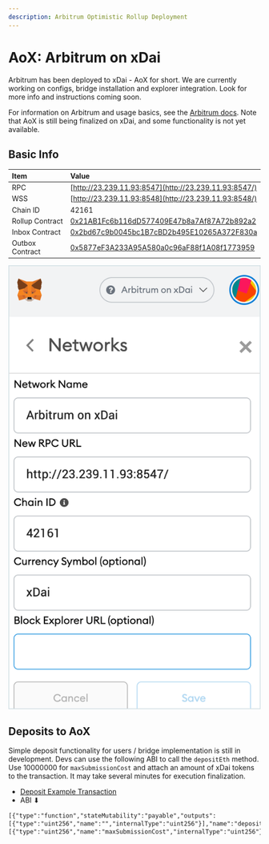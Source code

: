 ```yaml
---
description: Arbitrum Optimistic Rollup Deployment
---
```


# AoX: Arbitrum on xDai

Arbitrum has been deployed to xDai - AoX for short. We are currently working on configs, bridge installation and explorer integration. Look for more info and instructions coming soon.

For information on Arbitrum and usage basics, see the [Arbitrum docs](https://developer.offchainlabs.com/docs/developer_quickstart). Note that AoX is still being finalized on xDai, and some functionality is not yet available.

## Basic Info

| Item | Value |
| :--- | :--- |
| RPC | [http://23.239.11.93:8547](http://23.239.11.93:8547/) |
| WSS | [http://23.239.11.93:8548](http://23.239.11.93:8548/) |
| Chain ID | 42161 |
| Rollup Contract | [0x21AB1Fc6b116dD577409E47b8a7Af87A72b892a2](https://blockscout.com/xdai/mainnet/address/0x21AB1Fc6b116dD577409E47b8a7Af87A72b892a2) |
| Inbox Contract | [0x2bd67c9b0045bc1B7cBD2b495E10265A372F830a](https://blockscout.com/xdai/mainnet/address/0x2bd67c9b0045bc1B7cBD2b495E10265A372F830a) |
| Outbox Contract | [0x5877eF3A233A95A580a0c96aF88f1A08f1773959](https://blockscout.com/xdai/mainnet/address/0x5877eF3A233A95A580a0c96aF88f1A08f1773959) |

![](../../.gitbook/assets/aox%20%281%29.png)

## Deposits to AoX

Simple deposit functionality for users / bridge implementation is still in development. Devs can use the following ABI to call the  `depositEth` method. Use 10000000 for `maxSubmissionCost` and attach an amount of xDai tokens to the transaction. It may take several minutes for execution finalization. 

* [Deposit Example Transaction](https://blockscout.com/xdai/mainnet/tx/0xacdd93bc41fada9fa6381fe99063d318e513e09842f252d150ff92185c8c937f)
* ABI ⬇ 

```text
[{"type":"function","stateMutability":"payable","outputs":[{"type":"uint256","name":"","internalType":"uint256"}],"name":"depositEth","inputs":[{"type":"uint256","name":"maxSubmissionCost","internalType":"uint256"}]}]
```



